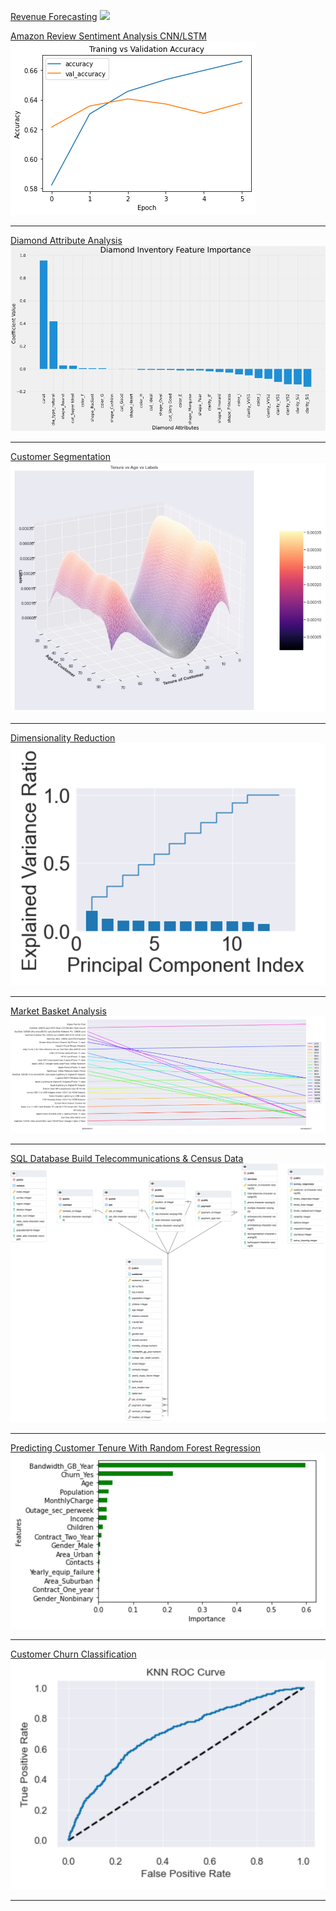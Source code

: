 [Revenue Forecasting]()
<img src="?raw=true"/>




[Amazon Review Sentiment Analysis CNN/LSTM](https://github.com/mega9944562948/mega9944562948.github.io/blob/master/pdf/amazon_sentiment.pdf)
<img src="images/accuracy.png?raw=true"/>

---
[Diamond Attribute Analysis](https://github.com/mega9944562948/mega9944562948.github.io/blob/master/pdf/diamond_attribute_analysis.pdf)
<img src="images/diamond_attributes.png?raw=true"/>

---
[Customer Segmentation](https://github.com/mega9944562948/mega9944562948.github.io/blob/master/pdf/Customer_segmentation.pdf)
<img src="images/clusters.jpg?raw=true"/>

---
[Dimensionality Reduction](https://github.com/mega9944562948/mega9944562948.github.io/blob/master/pdf/Dimensionality%20Reduction%20PCA.pdf)
<img src="images/PCA.png?raw=true"/>

---
[Market Basket Analysis](https://github.com/mega9944562948/mega9944562948.github.io/blob/master/pdf/Market%20Basket%20Analysis.pdf)
<img src="images/Market_basket.png?raw=true"/>

---
[SQL Database Build Telecommunications & Census Data](https://github.com/mega9944562948/mega9944562948.github.io/blob/master/pdf/SQL%20DEMONSTRATION.pdf)
<img src="images/SQL_demo.png?raw=true"/>

---
[Predicting Customer Tenure With Random Forest Regression](https://github.com/mega9944562948/mega9944562948.github.io/blob/master/pdf/Random_Forest_Customer_Tenure.pdf)
<img src="images/RFR_regression.png?raw=true"/>

---
[Customer Churn Classification](https://github.com/mega9944562948/mega9944562948.github.io/blob/master/pdf/Customer_Churn_Classification.pdf)
<img src="images/Churn_classification.png?raw=true"/>

---

